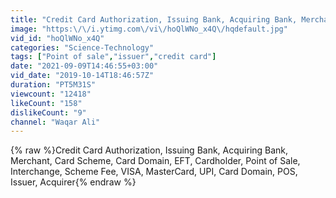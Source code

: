 ```yaml
---
title: "Credit Card Authorization, Issuing Bank, Acquiring Bank, Merchant, Card Scheme"
image: "https:\/\/i.ytimg.com\/vi\/hoQlWNo_x4Q\/hqdefault.jpg"
vid_id: "hoQlWNo_x4Q"
categories: "Science-Technology"
tags: ["Point of sale","issuer","credit card"]
date: "2021-09-09T14:46:55+03:00"
vid_date: "2019-10-14T18:46:57Z"
duration: "PT5M31S"
viewcount: "12418"
likeCount: "158"
dislikeCount: "9"
channel: "Waqar Ali"
---
```

{% raw %}Credit Card Authorization, Issuing Bank, Acquiring Bank, Merchant, Card Scheme, Card Domain, EFT, Cardholder, Point of Sale, Interchange, Scheme Fee, VISA, MasterCard, UPI, Card Domain, POS, Issuer, Acquirer{% endraw %}
